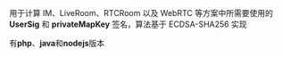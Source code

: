 用于计算 IM、LiveRoom、RTCRoom 以及 WebRTC 等方案中所需要使用的 **UserSig** 和 **privateMapKey** 签名，算法基于 ECDSA-SHA256 实现

有**php**、**java**和**nodejs**版本